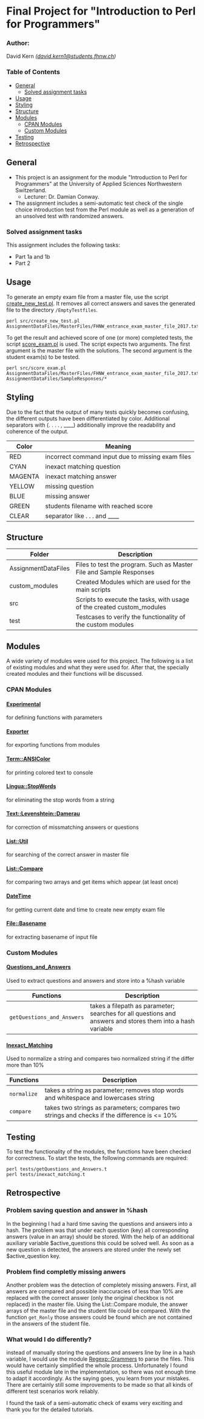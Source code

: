 # Final Project for "Introduction to Perl for Programmers"
### Author:
David Kern <i>(david.kern1@students.fhnw.ch)</i>

### Table of Contents
- [General](#general)
  - [Solved assignment tasks](#solved-assignment-tasks)
- [Usage](#usage)
- [Styling](#styling)
- [Structure](#structure)
- [Modules](#modules)
  - [CPAN Modules](#cpan-modules)
  - [Custom Modules](#custom-modules)
- [Testing](#testing)
- [Retrospective](#retrospective)

<a name="general"></a>
## General
- This project is an assignment for the module "Introduction to Perl for Programmers" at the University of Applied Sciences Northwestern Switzerland.
  - Lecturer: Dr. Damian Conway.
- The assignment includes a semi-automatic test check of the single choice introduction test from the Perl module as well as a generation of an unsolved test with randomized answers.


<a name="solved-assignment-tasks"></a>
### Solved assignment tasks
This assignment includes the following tasks:
- Part 1a and 1b
- Part 2

<a name="usage"></a>
## Usage
To generate an empty exam file from a master file, use the script [create_new_test.pl](src/create_new_test.pl). It removes
all correct answers and saves the generated file to the directory `/EmptyTestfiles`.
```
perl src/create_new_test.pl AssignmentDataFiles/MasterFiles/FHNW_entrance_exam_master_file_2017.txt
```

To get the result and achieved score of one (or more) completed tests, the script [score_exam.pl](src/score_exam.pl) is used.
The script expects two arguments. The first argument is the master file with the solutions. The second argument is the student exam(s) to be tested.
```
perl src/score_exam.pl AssignmentDataFiles/MasterFiles/FHNW_entrance_exam_master_file_2017.txt AssignmentDataFiles/SampleResponses/*
```

<a name="styling"></a>
## Styling
Due to the fact that the output of many tests quickly becomes confusing, the different outputs have been differentiated by color. Additional separators with (. . . . , ____) additionally improve the readability and coherence of the output.

|Color  | Meaning|
|--------|------------|
|RED    | incorrect command input due to missing exam files|
|CYAN   | inexact matching question|
|MAGENTA| inexact matching answer|
|YELLOW | missing question|
|BLUE   | missing answer|
|GREEN  | students filename with reached score |
|CLEAR    | separator like . . .  and ____|



<a name="structure"></a>
## Structure
|Folder  | Description|
|--------|------------|
|AssignmentDataFiles    | Files to test the program. Such as Master File and Sample Responses|
|custom_modules         | Created Modules which are used for the main scripts|
|src                    | Scripts to execute the tasks, with usage of the created custom_modules |     
|test                   | Testcases to verify the functionality of the custom modules|


<a name="modules"></a>
## Modules
A wide variety of modules were used for this project. The following is a list of existing modules and what they were used for. After that, the specially created modules and their functions will be discussed.


<a name="cpan-modules"></a>
### CPAN Modules
#### [Experimental](https://metacpan.org/pod/experimental)
for defining functions with parameters


#### [Exporter](https://metacpan.org/pod/Exporter)
for exporting functions from modules


#### [Term::ANSIColor](https://metacpan.org/pod/Term::ANSIColor)
for printing colored text to console


#### [Lingua::StopWords](https://metacpan.org/pod/Lingua::StopWords)
for eliminating the stop words from a string


#### [Text::Levenshtein::Damerau](https://metacpan.org/pod/Text::Levenshtein::Damerau)
for correction of missmatching answers or questions


#### [List::Util](https://metacpan.org/pod/List::Util)
for searching of the correct answer in master file


#### [List::Compare](https://metacpan.org/pod/List::Compare)
for comparing two arrays and get items which appear (at least once) 


#### [DateTime](https://metacpan.org/pod/DateTime)
for getting current date and time to create new empty exam file


#### [File::Basename](https://metacpan.org/pod/File::Basename)
for extracting basename of input file


<a name="custom-modules"></a>
### Custom Modules

#### [Questions_and_Answers](custom_modules/David/Questions_and_Answers.pm)
Used to extract questions and answers and store into a %hash variable

|Functions  | Description|
|--------|------------|
|`getQuestions_and_Answers`    | takes a filepath as parameter; searches for all questions and answers and stores them into a hash variable|

#### [Inexact_Matching](custom_modules/David/Inexact_Matching.pm)
Used to normalize a string and compares two normalized string if the differ more than 10%

|Functions  | Description|
|--------|------------|
|`normalize`    | takes a string as parameter; removes stop words and whitespace and lowercases string|
|`compare`    | takes two strings as parameters; compares two strings and checks if the difference is <= 10% |

<a name="testing"></a>
## Testing
To test the functionality of the modules, the functions have been checked for correctness. To start the tests, the following commands are required:
```
perl tests/getQuestions_and_Answers.t 
perl tests/inexact_matching.t    
```

<a name="retrospective"></a>
## Retrospective
### Problem saving question and answer in %hash
In the beginning I had a hard time saving the questions and answers into a hash. 
The problem was that under each question (key) all corresponding answers (value in an array) 
should be stored. With the help of an additional auxiliary variable $active_questions this 
could be solved well. As soon as a new question is detected, the answers are stored under 
the newly set $active_question key.

### Problem find completly missing anwers
Another problem was the detection of completely missing answers. First, all answers are compared and possible inaccuracies of less than 10% are replaced with the correct answer (only the original checkbox is not replaced) in the master file.
Using the List::Compare module, the answer arrays of the master file and the student file could be compared. With the function `get_Ronly` those answers could be found which are not contained in the answers of the student file.

### What would I do differently?
instead of manually storing the questions and answers line by line in a hash variable, 
I would use the module [Regexp::Grammers](https://metacpan.org/pod/Regexp::Grammars) 
to parse the files. This would have certainly simplified the whole process. Unfortunately I
found this useful module late in the implementation, so there was not enough time to adapt 
it accordingly. As the saying goes, you learn from your mistakes. There are certainly still 
some improvements to be made so that all kinds of different test scenarios work reliably.


I found the task of a semi-automatic check of exams very exciting and thank you for the detailed tutorials.
